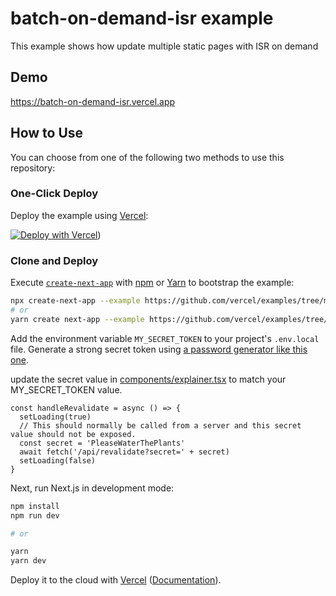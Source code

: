 # batch-on-demand-isr example

This example shows how update multiple static pages with ISR on demand

## Demo

https://batch-on-demand-isr.vercel.app

## How to Use

You can choose from one of the following two methods to use this repository:

### One-Click Deploy

Deploy the example using [Vercel](https://vercel.com?utm_source=github&utm_medium=readme&utm_campaign=next-example):

[![Deploy with Vercel](https://vercel.com/button)](https://vercel.com/new/clone?repository-url=https://github.com/vercel/examples/tree/main/solutions/batch-on-demand-isr&project-name=batch-on-demand-isr&repository-name=batch-on-demand-isr&env=MY_SECRET_TOKEN))

### Clone and Deploy

Execute [`create-next-app`](https://github.com/vercel/next.js/tree/canary/packages/create-next-app) with [npm](https://docs.npmjs.com/cli/init) or [Yarn](https://yarnpkg.com/lang/en/docs/cli/create/) to bootstrap the example:

```bash
npx create-next-app --example https://github.com/vercel/examples/tree/main/solutions/batch-on-demand-isr
# or
yarn create next-app --example https://github.com/vercel/examples/tree/main/solutions/batch-on-demand-isr
```

Add the environment variable `MY_SECRET_TOKEN` to your project's `.env.local` file. Generate a strong secret token using [a password generator like this one](https://passwordsgenerator.net/).

update the secret value in [components/explainer.tsx](/components/explainer.tsx) to match your MY_SECRET_TOKEN value.

```tsx
const handleRevalidate = async () => {
  setLoading(true)
  // This should normally be called from a server and this secret value should not be exposed.
  const secret = 'PleaseWaterThePlants'
  await fetch('/api/revalidate?secret=' + secret)
  setLoading(false)
}
```

Next, run Next.js in development mode:

```bash
npm install
npm run dev

# or

yarn
yarn dev
```

Deploy it to the cloud with [Vercel](https://vercel.com/new?utm_source=github&utm_medium=readme&utm_campaign=edge-middleware-eap) ([Documentation](https://nextjs.org/docs/deployment)).
